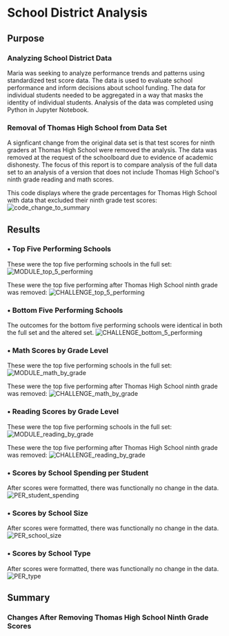 # School District Analysis

## Purpose

### Analyzing School District Data
Maria was seeking to analyze performance trends and patterns using standardized test score data. The data is used to evaluate school performance and inform decisions about school funding. The data for individual students needed to be aggregated in a way that masks the identity of individual students. Analysis of the data was completed using Python in Jupyter Notebook.

### Removal of Thomas High School from Data Set
A signficant change from the original data set is that test scores for ninth graders at Thomas High School were removed the analysis. The data was removed at the request of the schoolboard due to evidence of academic dishonesty. The focus of this report is to compare analysis of the full data set to an analysis of a version that does not include Thomas High School's ninth grade reading and math scores.

This code displays where the grade percentages for Thomas High School with data that excluded their ninth grade test scores:
![code_change_to_summary](https://user-images.githubusercontent.com/24308495/137845389-a7f9855e-43ed-488d-9ec5-c8e69311a710.PNG)


## Results

### •	Top Five Performing Schools
These were the top five performing schools in the full set:
![MODULE_top_5_performing](https://user-images.githubusercontent.com/24308495/137844447-3ef57a91-23e0-47c1-be79-db6246ea3f28.PNG)

These were the top five performing after Thomas High School ninth grade was removed:
![CHALLENGE_top_5_performing](https://user-images.githubusercontent.com/24308495/137844682-f1686e6b-f926-4a9f-a07d-d69ef0612e34.PNG)

### •	Bottom Five Performing Schools
The outcomes for the bottom five performing schools were identical in both the full set and the altered set.
![CHALLENGE_bottom_5_performing](https://user-images.githubusercontent.com/24308495/137844865-d8848005-e329-48d2-8bcf-ef712b4f64da.PNG)

### •	Math Scores by Grade Level
These were the top five performing schools in the full set:
![MODULE_math_by_grade](https://user-images.githubusercontent.com/24308495/137846184-2f1136b9-7bc2-428b-bbd4-dde68b5f3aab.PNG)

These were the top five performing after Thomas High School ninth grade was removed:
![CHALLENGE_math_by_grade](https://user-images.githubusercontent.com/24308495/137846250-b6fe45d4-c99b-4172-b0c5-ce669833b487.PNG)

### •	Reading Scores by Grade Level
These were the top five performing schools in the full set:
![MODULE_reading_by_grade](https://user-images.githubusercontent.com/24308495/137846227-d2d09733-354a-435c-b3d2-598fef78f2ce.PNG)

These were the top five performing after Thomas High School ninth grade was removed:
![CHALLENGE_reading_by_grade](https://user-images.githubusercontent.com/24308495/137846273-3c8184bc-9ac6-40b3-b155-08ee27280a75.PNG)

### •	Scores by School Spending per Student
After scores were formatted, there was functionally no change in the data.
![PER_student_spending](https://user-images.githubusercontent.com/24308495/137847096-eee847d7-dad7-4245-872c-2f895aaa29c7.PNG)

### •	Scores by School Size
After scores were formatted, there was functionally no change in the data.
![PER_school_size](https://user-images.githubusercontent.com/24308495/137847064-736e6790-9919-4b2a-b781-1b796566343c.PNG)

### •	Scores by School Type
After scores were formatted, there was functionally no change in the data.
![PER_type](https://user-images.githubusercontent.com/24308495/137847055-958e1e3b-2df9-4ebe-a998-12d5bf4192ed.PNG)

## Summary

### Changes After Removing Thomas High School Ninth Grade Scores

